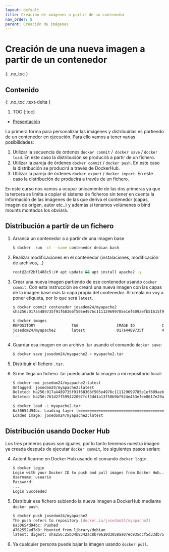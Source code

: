 ```yaml
---
layout: default
title: Creación de imágenes a partir de un contenedor
nav_order: 8
parent: Creación de imágenes
---
```

# Creación de una nueva imagen a partir de un contenedor
{: .no_toc }

## Contenido
{: .no_toc .text-delta }

1. TOC
{:toc}


* [Presentación](https://raw.githubusercontent.com/josedom24/presentaciones/main/iaw/imagen_contenedor.pdf)

La primera forma para personalizar las imágenes y distribuirlas es partiendo de un contenedor en ejecución. Para ello vamos a tener varias posibilidades:


1. Utilizar la secuencia de órdenes `docker commit` /` docker save` / `docker load`. En este caso la distribución se producirá a partir de un fichero.
2. Utilizar la pareja de órdenes `docker commit` / `docker push`. En este caso la distribución se producirá a través de DockerHub.
3. Utilizar la pareja de órdenes `docker export` / `docker import`. En este caso la distribución de producirá a través de un fichero.

En este curso nos vamos a ocupar  únicamente de las dos primeras ya que la tercera se limita a copiar el sistema de ficheros sin tener en cuenta la información de las imágenes de las que deriva el contenedor (capas, imagen de origen, autor etc..) y además si tenemos volúmenes o bind mounts montados los obviará.



## Distribución a partir de un fichero

1. Arranca un contenedor a a partir de una imagen base

    ```bash
    $ docker  run -it --name contenedor debian bash
    ```

2. Realizar modificaciones en el contenedor (instalaciones, modificación de archivos,...)

    ```bash
    root@2df2bf1488c5:/# apt update && apt install apache2 -y
    ```

3. Crear una nueva imagen partiendo de ese contenedor usando `docker commit`. Con esta instrucción se creará una nueva imagen con las capas de la imagen base más la capa propia del contenedor. Al creala no voy a poner etiqueta, por lo que será `latest`.

    ```bash
    $ docker commit contenedor josedom24/myapache2
    sha256:017a4489735f91f68366f505e4976c111129699785e1ef609aefb51615f98fc4

    $ docker images
    REPOSITORY                TAG                 IMAGE ID            CREATED             SIZE
    josedom24/myapache2       latest              017a4489735f        44 seconds ago      243MB
    ...
    ```

4. Guardar esa imagen en un archivo .tar usando el comando `docker save`:

    ```bash    
    $ docker save josedom24/myapache2 > myapache2.tar
    ```

5. Distribuir el fichero `.tar`.

6. Si me llega un fichero .tar puedo añadir la imagen a mi repositorio local:

    ```bash
    $ docker rmi josedom24/myapache2:latest 
    Untagged: josedom24/myapache2:latest
    Deleted: ha256:017a4489735f91f68366f505e4976c111129699785e1ef609aeb51615f98fc4
    Deleted: ha256:761d2ff599422097fcf3dd1a13f50b9bf924e453efee8617e29a78602efcf21
    
    $ docker load -i myapache2.tar          
    6a30654d94bc: Loading layer [==================================================>]  132.4MB/132.4MB
    Loaded image: josedom24/myapache2:latest
    ```
## Distribución usando Docker Hub

Los tres primeros pasos son iguales, por lo tanto tenemos nuestra imagen ya creada después de ejecutar `docker commit`, los siguientes pasos serían:

4. Autentificarme en Docker Hub usando el comando `docker login`.

    ```bash
    $ docker login 
    Login with your Docker ID to push and pull images from Docker Hub...
    Username: usuario
    Password: 
    ...
    Login Succeeded
    ```

5. Distribuir ese fichero subiendo la nueva imagen a DockerHub mediante `docker push`.

    ```bash
    $ docker push josedom24/myapache2
    The push refers to repository [docker.io/josedom24/myapache2]
    6a30654d94bc: Pushed 
    4762552ad7d8: Mounted from library/debian 
    latest: digest: sha256:25b34b8342ac8b79610d3058aa07ec935dcf5d33db7544da9a216050e1d2077a size: 741
    ```

6. Ya cualquier persona puede bajar la imagen usando `docker pull`.

